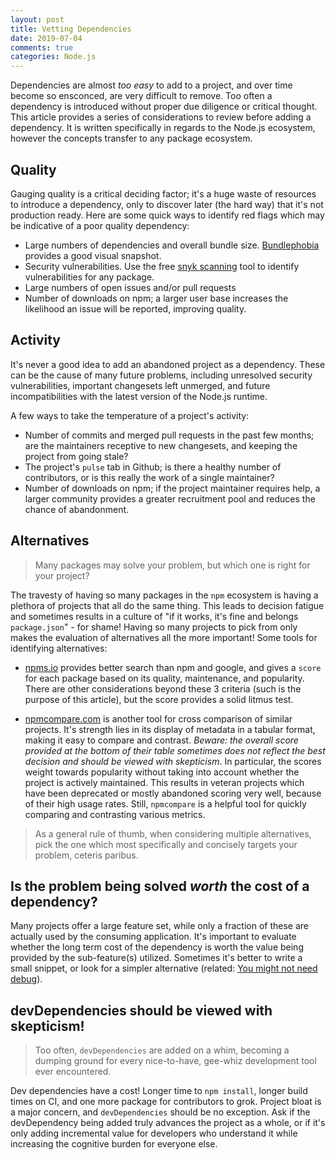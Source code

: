 ```yaml
---
layout: post
title: Vetting Dependencies
date: 2019-07-04
comments: true
categories: Node.js
---
```


Dependencies are almost _too easy_ to add to a project, and over time become so ensconced, are very difficult to remove. Too often a dependency is introduced without proper due diligence or critical thought. This article provides a series of considerations to review before adding a dependency. It is written specifically in regards to the Node.js ecosystem, however the concepts transfer to any package ecosystem.

## Quality

Gauging quality is a critical deciding factor; it's a huge waste of resources to introduce a dependency, only to discover later (the hard way) that it's not production ready. Here are some quick ways to identify red flags which may be indicative of a poor quality dependency:

- Large numbers of dependencies and overall bundle size. [Bundlephobia](https://bundlephobia.com/) provides a good visual snapshot.
- Security vulnerabilities. Use the free [snyk scanning](https://snyk.io/vuln) tool to identify vulnerabilities for any package.
- Large numbers of open issues and/or pull requests
- Number of downloads on npm; a larger user base increases the likelihood an issue will be reported, improving quality.

## Activity

It's never a good idea to add an abandoned project as a dependency. These can be the cause of many future problems, including unresolved security vulnerabilities, important changesets left unmerged, and future incompatibilities with the latest version of the Node.js runtime.

A few ways to take the temperature of a project's activity:

- Number of commits and merged pull requests in the past few months; are the maintainers receptive to new changesets, and keeping the project from going stale?
- The project's `pulse` tab in Github; is there a healthy number of contributors, or is this really the work of a single maintainer?
- Number of downloads on npm; if the project maintainer requires help, a larger community provides a greater recruitment pool and reduces the chance of abandonment.

## Alternatives

> Many packages may solve your problem, but which one is right for your project?

 The travesty of having so many packages in the `npm` ecosystem is having a plethora of projects that all do the same thing. This leads to decision fatigue and sometimes results in a culture of "if it works, it's fine and belongs `package.json`" - for shame! Having so many projects to pick from only makes the evaluation of alternatives all the more important! Some tools for identifying alternatives:

- [npms.io](https://npms.io) provides better search than npm and google, and gives a `score` for each package based on its quality, maintenance, and popularity. There are other considerations beyond these 3 criteria (such is the purpose of this article), but the score provides a solid litmus test.

- [npmcompare.com](https://npmcompare.com/) is another tool for cross comparison of similar projects. It's strength lies in its display of metadata in a tabular format, making it easy to compare and contrast. _Beware: the overall score provided at the bottom of their table sometimes does not reflect the best decision and should be viewed with skepticism_. In particular, the scores weight towards popularity without taking into account whether the project is actively maintained. This results in veteran projects which have been deprecated or mostly abandoned scoring very well, because of their high usage rates. Still, `npmcompare` is a helpful tool for quickly comparing and contrasting various metrics.

> As a general rule of thumb, when considering multiple alternatives, pick the one which most specifically and concisely targets your problem, ceteris paribus.

## Is the problem being solved _worth_ the cost of a dependency?

Many projects offer a large feature set, while only a fraction of these are actually used by the consuming application. It's important to evaluate whether the long term cost of the dependency is worth the value being provided by the sub-feature(s) utilized. Sometimes it's better to write a small snippet, or look for a simpler alternative (related: [You might not need debug](/blog/2019/06/16/you-might-not-need-debug/)).

## devDependencies should be viewed with skepticism!

> Too often, `devDependencies` are added on a whim, becoming a dumping ground for every nice-to-have, gee-whiz development tool ever encountered.

Dev dependencies have a cost! Longer time to `npm install`, longer build times on CI, and one more package for contributors to grok. Project bloat is a major concern, and `devDependencies` should be no exception.
Ask if the devDependency being added truly advances the project as a whole, or if it's only adding incremental value for developers who understand it while increasing the cognitive burden for everyone else.


